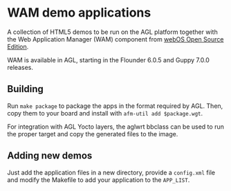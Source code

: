 # WAM demo applications

A collection of HTML5 demos to be run on the AGL platform together
with the Web Application Manager (WAM) component from
[webOS Open Source Edition](http://www.webosose.org/).

WAM is available in AGL, starting in the Flounder 6.0.5 and Guppy
7.0.0 releases.

## Building

Run `make package` to package the apps in the format required by
AGL. Then, copy them to your board and install with `afm-util add
$package.wgt`.

For integration with AGL Yocto layers, the aglwrt bbclass can be
used to run the proper target and copy the generated files to the
image.

## Adding new demos

Just add the application files in a new directory, provide a
`config.xml` file and modify the Makefile to add your application
to the `APP_LIST`.
